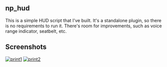 ## np_hud

This is a simple HUD script that I've built. It's a standalone plugin, so there is no requirements to run it.
There's room for improvements, such as voice range indicator, seatbelt, etc.

## Screenshots

[![print1](https://imgur.com/MX17Y4y.png)](https://imgur.com/MX17Y4y.png)
[![print2](https://imgur.com/r2hwjjC.png)](https://imgur.com/r2hwjjC.png)
